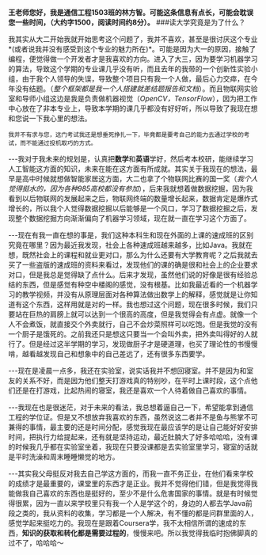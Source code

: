 **王老师您好，我是通信工程1503班的林方智。可能这条信息有点长，可能会耽误您一些时间，（大约字1500，阅读时间约8分）。**
###读大学究竟是为了什么？

我其实从大二开始我就开始思考这个问题了，我并不喜欢，甚至是很讨厌这个专业*(或者说我并没有感受到这个专业的魅力所在)*。可能是因为大一的原因，接触了编程，便觉得做一个开发者才是我喜欢的方向。进入了大三，因为要学习机器学习的算法，导致这个学期的专业课几乎没有听，而且去年的我带的一个创新性实验小组，由于我个人领导的失误，导致整个项目只有我一个人做，最后心力交瘁，在今年没有结题。（*整个框架都是我一个人搭建就差结题报告和文档*）。而且物联网实验室和导师小组这边是我是负责做机器视觉（*OpenCV，TensorFlow*），因为把工作中心放在了非本专业上，导致本学期的课几乎都没有好好听，所以导致了我现在想和您说一下我心里的想法。

```我并不有求与您，这门考试我还是想垂死挣扎一下，毕竟都是要考自己的能力去通过学校的考试，而不能通过投机取巧的方式。```

---我对于我未来的规划是，认真把**数学**和**英语**学好，然后考本校研，能继续学习人工智能这方面的知识，未来在能在这方面有所成就。其实关于我现在的想法，最早是高中时候就想做智能家居这方面，大二也拿了个物联网比赛的国一奖（*我个人觉得挺水的，因为各种985高校都没有参加*），后来我就想着做数据挖掘，因为我看到以后物联网的发展起来之后，物联网终端的数量增长起来，数据肯定是爆炸式增长的，所以我个人觉得数据挖掘以后能够是一个风口，学习了数据挖掘之后，发现整个数据挖掘方向渐渐偏向了机器学习领域，现在就一直在学习这个方面了。

---现在有我一直在想的事是，我们这种本科生和现在外面的上课的速成班的区别究竟在哪里？因为最近我发现，社会上各种速成班越来越多，比如Java。我就在想，既然社会上的课程和就业更对口，那么为什么还要有大学教育呢？之后我就去买了一些盗版的速成班的资料来看过，发现他们的课的确是很和社会上的企业要求对口，但是我总是觉得缺了点什么。后来才发现，虽然他们说的好像是很有经验总结的东西，但是感觉有种空中楼阁的感觉，没有根基。比如我最近看的一个机器学习的教学视频，并没有从原理层面对各种算法做出数学上的解释，感觉就是让你知道有这个东西，这样用就是对的一样。我也想过这个问题，现在很多时候，我们只要站在巨热的肩膀上就可以达到一个很高的高度，但是我觉得会有点虚。就像一个人不会煮饭，就直接交个外卖就行，自己不会炒菜照样可以吃饱。但是我觉的没有一个厨子是饿死的。之前我还只是想这只要当一个会叫外卖，把外卖叫得好的人就行了。但是经过这半学期的学习，发现做厨子才是硬道理，也买了理论性的书慢慢啃，越看越发现自己和想象中的自己差远了，还有很多东西要学。

---现在是凌晨一点多，我还在实验室，说实话我并不想回寝室。并不是因为和室友的关系不好，而是因为他们整天打游戏真的特别吵，在平时上课时段，这个点他们还是在打游戏，比起热闹的寝室，我还是喜欢一个人待着做自己喜欢的事情。

---我现在也是很迷茫，对于未来的看法，我总想着逼自己一下，希望能拿到通信工程的学位证。但是又不想放弃我喜欢的东西，虽然说这二者并不是鱼与熊掌不可兼得的事情，最主要的还是时间分配，感觉我现在最应该学的是让自己能好好安排时间，把执行力给提起来，还有就是坚持运动，最近肚腩大了好多哈哈哈，没有课的时候我几乎都在实验室坐着，我现在只要没课都是去实验室里学习，寝室的话就是平时洗澡和周末睡睡懒觉的地方。

---其实我父母挺反对我去自己学这方面的，而我一直不务正业，在他们看来学校的成绩才是最重要的，课堂里的东西才是正业。我并不觉得他们错，但是我觉得我能做我自己喜欢的东西也是挺好的，至少不是什么危害国家的事情。就是有时候觉得很累，因为一直以来学校里只有我一个人是学这个的，身边的人都去学Java前段之类的，我从资料的收集，学习都是一个人解决，有不懂的都是问群里面的人，感觉学起来挺吃力的。我现在是跟着Coursera学，我不太相信所谓的速成的东西，**知识的获取和转化都是需要过程的**，慢慢来吧。所以我觉得我临时抱佛脚真的过不了，哈哈哈～
